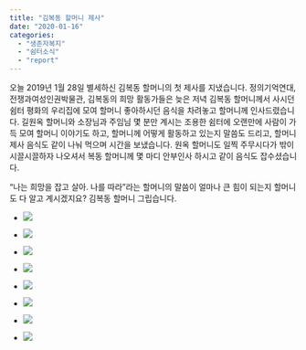```yaml
---
title: "김복동 할머니 제사"
date: "2020-01-16"
categories: 
  - "생존자복지"
  - "쉼터소식"
  - "report"
---
```


오늘 2019년 1월 28일 별세하신 김복동 할머니의 첫 제사를 지냈습니다. 정의기억연대, 전쟁과여성인권박물관, 김복동의 희망 활동가들은 늦은 저녁 김복동 할머니께서 사시던 쉼터 평화의 우리집에 모여 할머니 좋아하시던 음식을 차려놓고 할머니께 인사드렸습니다. 길원옥 할머니와 소장님과 주임님 몇 분만 계시는 조용한 쉼터에 오랜만에 사람이 가득 모여 할머니 이야기도 하고, 할머니께 어떻게 활동하고 있는지 말씀도 드리고, 할머니 제사 음식도 같이 나눠 먹으며 시간을 보냈습니다. 원옥 할머니도 일찍 주무시다가 밖이 시끌시끌하자 나오셔서 복동 할머니께 몇 마디 안부인사 하시고 같이 음식도 잡수셨습니다.

“나는 희망을 잡고 살아. 나를 따라”라는 할머니의 말씀이 얼마나 큰 힘이 되는지 할머니도 다 알고 계시겠지요? 김복동 할머니 그립습니다.

- ![](https://womenandwar.net/kr/wp-content/uploads/2020/01/photo_2020-01-16_22-22-05-1024x768.jpg)
    
- ![](https://womenandwar.net/kr/wp-content/uploads/2020/01/photo_2020-01-16_22-22-16-1024x768.jpg)
    
- ![](https://womenandwar.net/kr/wp-content/uploads/2020/01/photo_2020-01-16_22-22-29-1024x768.jpg)
    
- ![](https://womenandwar.net/kr/wp-content/uploads/2020/01/photo_2020-01-16_22-22-35-1024x768.jpg)
    
- ![](https://womenandwar.net/kr/wp-content/uploads/2020/01/photo_2020-01-16_22-22-44-1024x768.jpg)
    
- ![](https://womenandwar.net/kr/wp-content/uploads/2020/01/photo_2020-01-16_22-22-48-1024x768.jpg)
    
- ![](https://womenandwar.net/kr/wp-content/uploads/2020/01/photo_2020-01-16_22-23-07-1024x768.jpg)
    
- ![](https://womenandwar.net/kr/wp-content/uploads/2020/01/photo_2020-01-16_22-23-30-1024x768.jpg)
